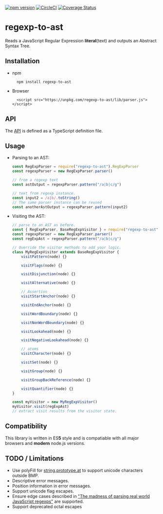[![npm version](https://badge.fury.io/js/regexp-to-ast.svg)](https://badge.fury.io/js/regexp-to-ast)
[![CircleCI](https://circleci.com/gh/bd82/regexp-to-ast.svg?style=svg)](https://circleci.com/gh/bd82/regexp-to-ast)
[![Coverage Status](https://coveralls.io/repos/github/bd82/regexp-to-ast/badge.svg?branch=master)](https://coveralls.io/github/bd82/regexp-to-ast?branch=master)

# regexp-to-ast

Reads a JavaScript Regular Expression **literal**(text) and outputs an Abstract Syntax Tree.

## Installation

*   npm
    ```
      npm install regexp-to-ast
    ```
*   Browser
    ```
      <script src="https://unpkg.com/regexp-to-ast/lib/parser.js"></script>
    ```

## API

The [API](https://github.com/bd82/regexp-to-ast/blob/master/api.d.ts) is defined as a TypeScript definition file.

## Usage

*   Parsing to an AST:

    ```javascript
    const RegExpParser = require("regexp-to-ast").RegExpParser
    const regexpParser = new RegExpParser.parser()

    // from a regexp text
    const astOutput = regexpParser.pattern("/a|b|c/g")

    // text from regexp instance.
    const input2 = /a|b/.toString()
    // The same parser instance can be reused
    const anotherAstOutput = regexpParser.pattern(input2)
    ```

*   Visiting the AST:

    ```javascript
    // parse to an AST as before.
    const { RegExpParser, BaseRegExpVisitor } = require("regexp-to-ast")
    const regexpParser = new RegExpParser.parser()
    const regExpAst = regexpParser.pattern("/a|b|c/g")

    // Override the visitor methods to add your logic.
    class MyRegExpVisitor extends BaseRegExpVisitor {
        visitPattern(node) {}

        visitFlags(node) {}

        visitDisjunction(node) {}

        visitAlternative(node) {}

        // Assertion
        visitStartAnchor(node) {}

        visitEndAnchor(node) {}

        visitWordBoundary(node) {}

        visitNonWordBoundary(node) {}

        visitLookahead(node) {}

        visitNegativeLookahead(node) {}

        // atoms
        visitCharacter(node) {}

        visitSet(node) {}

        visitGroup(node) {}

        visitGroupBackReference(node) {}

        visitQuantifier(node) {}
    }

    const myVisitor = new MyRegExpVisitor()
    myVisitor.visit(regExpAst)
    // extract visit results from the visitor state.
    ```

## Compatibility

This library is written in ES**5** style and is compatiable with all major browsers and **modern** node.js versions.

## TODO / Limitations

*   Use polyFill for [string.prototype.at](https://github.com/mathiasbynens/String.prototype.at)
    to support unicode characters outside BMP.
*   Descriptive error messages.
*   Position information in error messages.
*   Support unicode flag escapes.
*   Ensure edge cases described in ["The madness of parsing real world JavaScript regexps"](https://hackernoon.com/the-madness-of-parsing-real-world-javascript-regexps-d9ee336df983) are supported.
*   Support deprecated octal escapes
